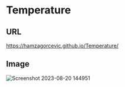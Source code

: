# Temperature

## URL
https://hamzagorcevic.github.io/Temperature/

## Image

![Screenshot 2023-08-20 144951](https://github.com/HamzaGorcevic/Temperature/assets/88393813/8280a0d5-2bbc-4557-99f3-40b41c0c67cf)
